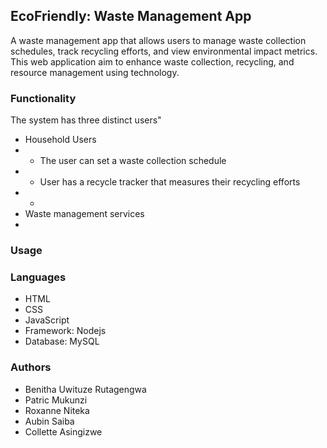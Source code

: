 ## EcoFriendly: Waste Management App

A waste management app that allows users to manage waste collection schedules, track recycling efforts, and view environmental impact metrics. This web application aim to enhance waste collection, recycling, and resource management using technology.

### Functionality

The system has three distinct users"
- Household Users
- - The user can set a waste collection schedule
- - User has a recycle tracker that measures their recycling efforts
- - 
- Waste management services
-

### Usage


### Languages

- HTML
- CSS
- JavaScript
- Framework: Nodejs
- Database: MySQL

### Authors

- Benitha Uwituze Rutagengwa
- Patric Mukunzi
- Roxanne Niteka
- Aubin Saiba
- Collette Asingizwe


